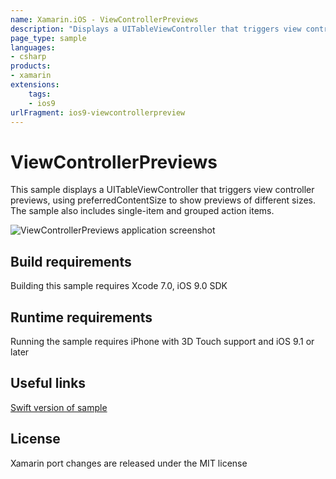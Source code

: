 ```yaml
---
name: Xamarin.iOS - ViewControllerPreviews
description: "Displays a UITableViewController that triggers view controller previews, using preferredContentSize to show previews of different... (iOS9)"
page_type: sample
languages:
- csharp
products:
- xamarin
extensions:
    tags:
    - ios9
urlFragment: ios9-viewcontrollerpreview
---
```

# ViewControllerPreviews

This sample displays a UITableViewController that triggers view controller previews, using preferredContentSize to show previews of different sizes. The sample also includes single-item and grouped action items.

![ViewControllerPreviews application screenshot](Screenshots/1.jpg "ViewControllerPreviews application screenshot")

## Build requirements

Building this sample requires Xcode 7.0, iOS 9.0 SDK

## Runtime requirements

Running the sample requires iPhone with 3D Touch support and iOS 9.1 or later

## Useful links

[Swift version of sample](https://developer.apple.com/library/prerelease/ios/samplecode/ViewControllerPreviews/Introduction/Intro.html#//apple_ref/doc/uid/TP40016546)

## License

Xamarin port changes are released under the MIT license
